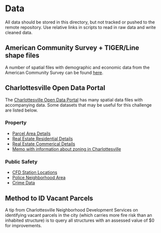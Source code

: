 # Data

All data should be stored in this directory, but not tracked or pushed
to the remote repository. Use relative links in scripts to read in raw
data and write cleaned data.

## American Community Survey + TIGER/Line shape files

A number of spatial files with demographic and economic data from the
American Community Survey can be found
[here](https://www.census.gov/geo/maps-data/data/tiger-data.html).  

## Charlottesville Open Data Portal

The [Charlottesville Open Data
Portal](http://opendata.charlottesville.org) has many spatial data
files with accompanying data. Some datasets that may be useful for this
challenge are listed below.

### Property

* [Parcel Area Details](http://opendata.charlottesville.org/datasets/parcel-area-details)  
* [Real Estate Residential
  Details](http://opendata.charlottesville.org/datasets/real-estate-residential-details)  
* [Real Estate Commerical
  Details](http://opendata.charlottesville.org/datasets/real-estate-commercial-details)  
* [Memo with information about zoning in
  Charlottesville](http://www.charlottesville.org/home/showdocument?id=16311)  

### Public Safety

* [CFD Station
  Locations](http://opendata.charlottesville.org/datasets/charlottesville-fire-department-station-locations)  
* [Police Neighborhood
  Area](http://opendata.charlottesville.org/datasets/police-neighborhood-area)  
* [Crime
  Data](http://opendata.charlottesville.org/datasets/crime-data)  

## Method to ID Vacant Parcels

A tip from Charlottesville Neighborhood Development Services on
identifying vacant parcels in the city (which carries more fire risk
than an inhabited structure) is to query all structures with an
assessed value of $0 for improvements.
